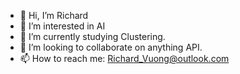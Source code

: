 - 👋 Hi, I’m Richard 
- 👀 I’m interested in AI
- 🌱 I’m currently studying Clustering.
- 💞️ I’m looking to collaborate on anything API.
- 📫 How to reach me: Richard_Vuong@outlook.com
